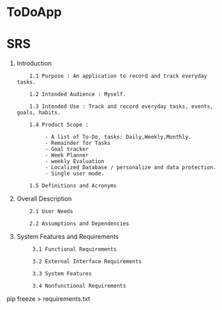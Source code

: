 # ToDoApp
# SRS
1. Introduction

           1.1 Purpose : An application to record and track everyday tasks. 

           1.2 Intended Audience : Myself.

           1.3 Intended Use : Track and record everyday tasks, events, goals, habits.

           1.4 Product Scope :
           
		        - A list of To-Do, tasks: Daily,Weekly,Monthly.
		        - Remainder for Tasks
                - Goal tracker
                - Week Planner
                - weekly Evaluation
                - Localized Database / personalize and data protection. 
                - Single user mode.

           1.5 Definitions and Acronyms

2. Overall Description

           2.1 User Needs

           2.2 Assumptions and Dependencies

3. System Features and Requirements

            3.1 Functional Requirements

            3.2 External Interface Requirements

            3.3 System Features

            3.4 Nonfunctional Requirements


pip freeze > requirements.txt 

 




















